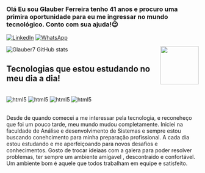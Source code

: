 ### Olá Eu sou Glauber Ferreira tenho 41 anos e procuro uma primira oportunidade  para eu me ingressar no mundo tecnológico. Conto com sua ajuda!😉

[![LinkedIn](https://img.shields.io/badge/LinkedIn-0077B5?style=for-the-badge&logo=linkedin&logoColor=white)](https://www.linkedin.com/in/glauber-ferreira-a314b867)
[![WhatsApp](https://img.shields.io/badge/WhatsApp-25D366?style=for-the-badge&logo=whatsapp&logoColor=white)](https://wa.me/5519992948329)

<div>  
  <img align="right" height="100em" src="https://github-readme-stats.vercel.app/api/top-langs/?username=Glauber7&layout=compact&langs_count=16&theme=dracula"/>
</div>

![Glauber7 GitHub stats](https://github-readme-stats.vercel.app/api?username=Glauber7&show_icons=true&theme=dracula)


## Tecnologias  que estou estudando no meu dia a dia!


<div style="display: inline_block "><br/>
    <img aline="center" alt="html5" src="https://img.shields.io/badge/HTML5-E34F26?style=for-the-badge&logo=html5&logoColor=white"/>
    <img aline="center" alt="html5" src="https://img.shields.io/badge/CSS3-1572B6?style=for-the-badge&logo=css3&logoColor=white"/>
    <img aline="center" alt="html5" src="https://img.shields.io/badge/JavaScript-323330?style=for-the-badge&logo=javascript&logoColor=F7DF1E"/>
    <img aline="center" alt="html5" src="https://img.shields.io/badge/MySQL-00000F?style=for-the-badge&logo=mysql&logoColor=white"/>   
</div><br>

Desde de quando comecei a me interessar pela tecnologia, e reconeheço que foi um pouco tarde, meu mundo mudou completamente.
Iniciei na faculdade de Análise e desenvolvimento de Sistemas e sempre estou buscando conehcimento para minha preparação profissional.
A  cada dia estou estudando e me aperfeiçoando para novos desafios e conhecimentos.
Gosto de trocar ideiaas com  a  galera para poder resolver problemas, ter sempre um ambiente amígavel , descontraido e confortável.
Um ambiente bom é aquele que todos trabalham em equipe e satisfeito.
